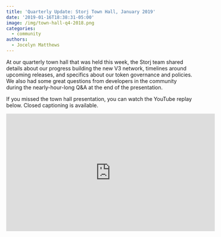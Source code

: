 ```yaml
---
title: 'Quarterly Update: Storj Town Hall, January 2019'
date: '2019-01-16T18:38:31-05:00'
image: /img/town-hall-q4-2018.png
categories:
  - community
authors:
  - Jocelyn Matthews
---
```

At our quarterly town hall that was held this week, the Storj team shared details about our progress building the new V3 network, timelines around upcoming releases, and specifics about our token governance and policies. We also had some great questions from developers in the community during the nearly-hour-long Q&A at the end of the presentation. 

If you missed the town hall presentation, you can watch the YouTube replay below. Closed captioning is available.

<iframe width="560" height="315" src="https://www.youtube.com/embed/x0tMoueAi9Y" frameborder="0" allow="accelerometer; autoplay; encrypted-media; gyroscope; picture-in-picture" allowfullscreen></iframe>
